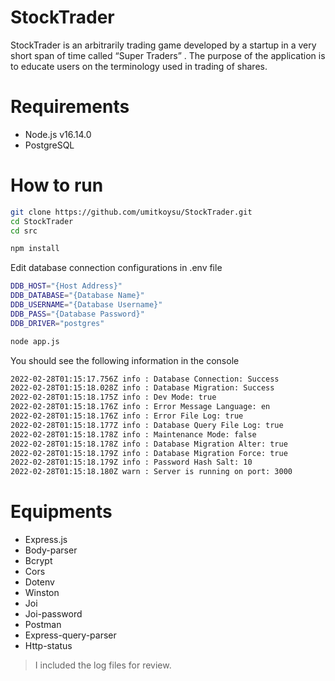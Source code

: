 # StockTrader
StockTrader is an arbitrarily trading game developed by a startup in a very short span of time called “Super Traders” . The purpose of the application is to educate users on the terminology used in trading of shares.

# Requirements

* Node.js v16.14.0
* PostgreSQL

# How to run
```bash
git clone https://github.com/umitkoysu/StockTrader.git
cd StockTrader
cd src
```

```bash
npm install
```

Edit database connection configurations in .env file

```bash
DDB_HOST="{Host Address}"
DDB_DATABASE="{Database Name}"
DDB_USERNAME="{Database Username}"
DDB_PASS="{Database Password}"
DDB_DRIVER="postgres"
```

```bash
node app.js
```

You should see the following information in the console

```bash
2022-02-28T01:15:17.756Z info : Database Connection: Success
2022-02-28T01:15:18.028Z info : Database Migration: Success
2022-02-28T01:15:18.175Z info : Dev Mode: true
2022-02-28T01:15:18.176Z info : Error Message Language: en
2022-02-28T01:15:18.176Z info : Error File Log: true
2022-02-28T01:15:18.177Z info : Database Query File Log: true
2022-02-28T01:15:18.178Z info : Maintenance Mode: false
2022-02-28T01:15:18.178Z info : Database Migration Alter: true
2022-02-28T01:15:18.179Z info : Database Migration Force: true
2022-02-28T01:15:18.179Z info : Password Hash Salt: 10
2022-02-28T01:15:18.180Z warn : Server is running on port: 3000
```

# Equipments
* Express.js
* Body-parser
* Bcrypt
* Cors
* Dotenv
* Winston
* Joi
* Joi-password
* Postman
* Express-query-parser
* Http-status



> I included the log files for review.